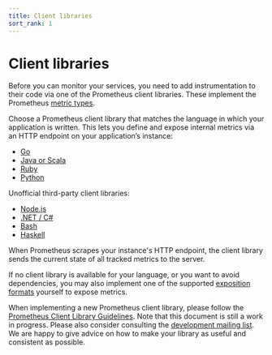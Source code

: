 ```yaml
---
title: Client libraries
sort_rank: 1
---
```


# Client libraries

Before you can monitor your services, you need to add instrumentation to their
code via one of the Prometheus client libraries. These implement the Prometheus
[metric types](/docs/concepts/metric_types/).

Choose a Prometheus client library that matches the language in which your
application is written. This lets you define and expose internal metrics via an
HTTP endpoint on your application’s instance:

* [Go](https://github.com/prometheus/client_golang)
* [Java or Scala](https://github.com/prometheus/client_java)
* [Ruby](https://github.com/prometheus/client_ruby)
* [Python](https://github.com/prometheus/client_python)

Unofficial third-party client libraries:

* [Node.js](https://github.com/StreamMachine/prometheus_client_nodejs)
* [.NET / C#](https://github.com/andrasm/prometheus-net)
* [Bash](https://github.com/aecolley/client_bash)
* [Haskell](https://github.com/fimad/prometheus-haskell)

When Prometheus scrapes your instance's HTTP endpoint, the client library
sends the current state of all tracked metrics to the server.

If no client library is available for your language, or you want to avoid
dependencies, you may also implement one of the supported [exposition
formats](/docs/instrumenting/exposition_formats/) yourself to expose metrics.

When implementing a new Prometheus client library, please follow the
[Prometheus Client Library Guidelines](https://docs.google.com/document/d/1zHwWVigeAITbaAp6BR4uCByRJH7rtTv4ve6SsoEXJ_Q/edit?usp=sharing).
Note that this document is still a work in progress. Please also consider
consulting the [development mailing list](https://groups.google.com/forum/#!forum/prometheus-developers).
We are happy to give advice on how to make your library as useful and
consistent as possible.
